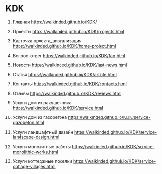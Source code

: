 # KDK

1. Главная https://walkinded.github.io/KDK/

2. Проекты https://walkinded.github.io/KDK/projects.html

3. Карточка проекта_визуализация https://walkinded.github.io/KDK/home-project.html

4. Вопрос-ответ https://walkinded.github.io/KDK/faq.html

5. Новости https://walkinded.github.io/KDK/last-news.html

6. Статья https://walkinded.github.io/KDK/article.html

7. Контакты https://walkinded.github.io/KDK/contacts.html

8. Отзывы https://walkinded.github.io/KDK/reviews.html

9. Услуги дом из ракушечника https://walkinded.github.io/KDK/service.html

10. Услуги дом из газобетона https://walkinded.github.io/KDK/service-gazobeton.html

11. Услуги ландшафтный дизайн https://walkinded.github.io/KDK/service-landscape-design.html

12. Услуги монолитные работы https://walkinded.github.io/KDK/service-monolithic-works.html

13. Услуги коттеджные поселки https://walkinded.github.io/KDK/service-cottage-villages.html